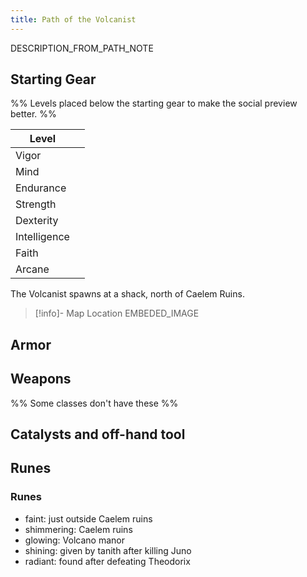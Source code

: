 ```yaml
---
title: Path of the Volcanist
---
```


DESCRIPTION_FROM_PATH_NOTE

## Starting Gear

%% Levels placed below the starting gear to make the social preview better. %%

| Level |  |
| ---- | ---- |
| Vigor |  |
| Mind |  |
| Endurance |  |
| Strength |  |
| Dexterity |  |
| Intelligence |  |
| Faith |  |
| Arcane |  |

The Volcanist spawns at a shack, north of Caelem Ruins.

> [!info]- Map Location
> EMBEDED_IMAGE

## Armor

## Weapons

%% Some classes don't have these %%

## Catalysts and off-hand tool

## Runes


### Runes
- faint: just outside Caelem ruins
- shimmering: Caelem ruins
- glowing: Volcano manor
- shining: given by tanith after killing Juno
- radiant: found after defeating Theodorix
